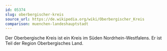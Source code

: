 ```yaml
---
id: 05374
slug: oberbergischer-kreis
source_url: https://de.wikipedia.org/wiki/Oberbergischer_Kreis
comparison: muenchen-landeshauptstadt
---
```


Der Oberbergische Kreis ist ein Kreis im Süden Nordrhein-Westfalens. Er ist Teil der Region Oberbergisches Land.

